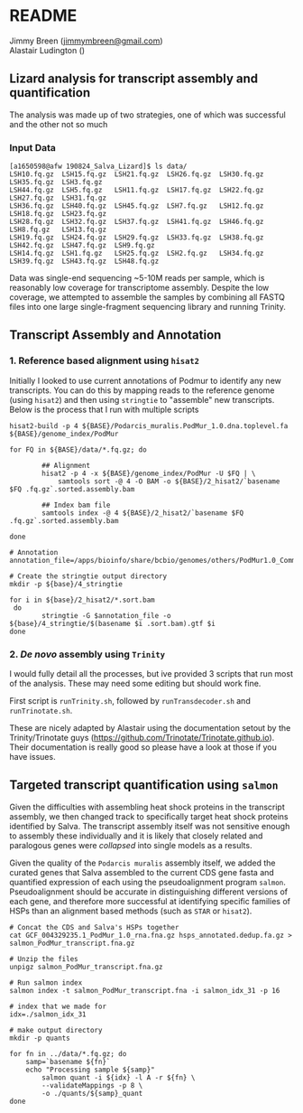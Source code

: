 # README

Jimmy Breen (jimmymbreen@gmail.com)  
Alastair Ludington ()

## Lizard analysis for transcript assembly and quantification
The analysis was made up of two strategies, one of which was successful and the other not so much

### Input Data

```
[a1650598@afw 190824_Salva_Lizard]$ ls data/
LSH10.fq.gz  LSH15.fq.gz  LSH21.fq.gz  LSH26.fq.gz  LSH30.fq.gz  LSH35.fq.gz  LSH3.fq.gz   
LSH44.fq.gz  LSH5.fq.gz   LSH11.fq.gz  LSH17.fq.gz  LSH22.fq.gz  LSH27.fq.gz  LSH31.fq.gz  
LSH36.fq.gz  LSH40.fq.gz  LSH45.fq.gz  LSH7.fq.gz   LSH12.fq.gz  LSH18.fq.gz  LSH23.fq.gz
LSH28.fq.gz  LSH32.fq.gz  LSH37.fq.gz  LSH41.fq.gz  LSH46.fq.gz  LSH8.fq.gz   LSH13.fq.gz  
LSH19.fq.gz  LSH24.fq.gz  LSH29.fq.gz  LSH33.fq.gz  LSH38.fq.gz  LSH42.fq.gz  LSH47.fq.gz  LSH9.fq.gz
LSH14.fq.gz  LSH1.fq.gz   LSH25.fq.gz  LSH2.fq.gz   LSH34.fq.gz  LSH39.fq.gz  LSH43.fq.gz  LSH48.fq.gz
```

Data was single-end sequencing ~5-10M reads per sample, which is reasonably low coverage for transcriptome assembly. 
Despite the low coverage, we attempted to assemble the samples by combining all FASTQ files into one large single-fragment sequencing library and running Trinity.

## Transcript Assembly and Annotation

### 1. Reference based alignment using `hisat2`

Initially I looked to use current annotations of Podmur to identify any new transcripts.
You can do this by mapping reads to the reference genome (using `hisat2`) and then using `stringtie` to "assemble" new transcripts.
Below is the process that I run with multiple scripts

```
hisat2-build -p 4 ${BASE}/Podarcis_muralis.PodMur_1.0.dna.toplevel.fa ${BASE}/genome_index/PodMur

for FQ in ${BASE}/data/*.fq.gz; do

        ## Alignment
        hisat2 -p 4 -x ${BASE}/genome_index/PodMur -U $FQ | \
            samtools sort -@ 4 -O BAM -o ${BASE}/2_hisat2/`basename $FQ .fq.gz`.sorted.assembly.bam

        ## Index bam file
        samtools index -@ 4 ${BASE}/2_hisat2/`basename $FQ .fq.gz`.sorted.assembly.bam

done

# Annotation
annotation_file=/apps/bioinfo/share/bcbio/genomes/others/PodMur1.0_CommonWallLizard/rnaseq/Podarcis_muralis.PodMur_1.0.99.gtf

# Create the stringtie output directory
mkdir -p ${base}/4_stringtie

for i in ${base}/2_hisat2/*.sort.bam
 do
        stringtie -G $annotation_file -o ${base}/4_stringtie/$(basename $i .sort.bam).gtf $i
done
```

### 2. _De novo_ assembly using `Trinity`

I would fully detail all the processes, but ive provided 3 scripts that run most of the analysis.
These may need some editing but should work fine.

First script is `runTrinity.sh`, followed by `runTransdecoder.sh` and `runTrinotate.sh`.

These are nicely adapted by Alastair using the documentation setout by the Trinity/Trinotate guys (https://github.com/Trinotate/Trinotate.github.io).
Their documentation is really good so please have a look at those if you have issues.

## Targeted transcript quantification using `salmon`

Given the difficulties with assembling heat shock proteins in the transcript assembly, we then changed track to specifically target heat shock proteins identified by Salva. 
The transcript assembly itself was not sensitive enough to assembly these individually and it is likely that closely related and paralogous genes were _collapsed_ into single models as a results.

Given the quality of the `Podarcis muralis` assembly itself, we added the curated genes that Salva assembled to the current CDS gene fasta and quantified expression of each using the pseudoalignment program `salmon`.
Pseudoalignment should be accurate in distinguishing different versions of each gene, and therefore more successful at identifying specific families of HSPs than an alignment based methods (such as `STAR` or `hisat2`).

```
# Concat the CDS and Salva's HSPs together
cat GCF_004329235.1_PodMur_1.0_rna.fna.gz hsps_annotated.dedup.fa.gz > salmon_PodMur_transcript.fna.gz

# Unzip the files
unpigz salmon_PodMur_transcript.fna.gz

# Run salmon index
salmon index -t salmon_PodMur_transcript.fna -i salmon_idx_31 -p 16

# index that we made for 
idx=./salmon_idx_31

# make output directory
mkdir -p quants

for fn in ../data/*.fq.gz; do
	samp=`basename ${fn}`
	echo "Processing sample ${samp}"
        salmon quant -i ${idx} -l A -r ${fn} \
		--validateMappings -p 8 \
		-o ./quants/${samp}_quant
done 
```



